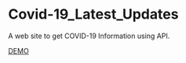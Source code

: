 # Covid-19_Latest_Updates
A web site to get COVID-19 Information using API. 

[DEMO](https://mohammedusmanegani.github.io/Covid-19_Latest_Updates/)
